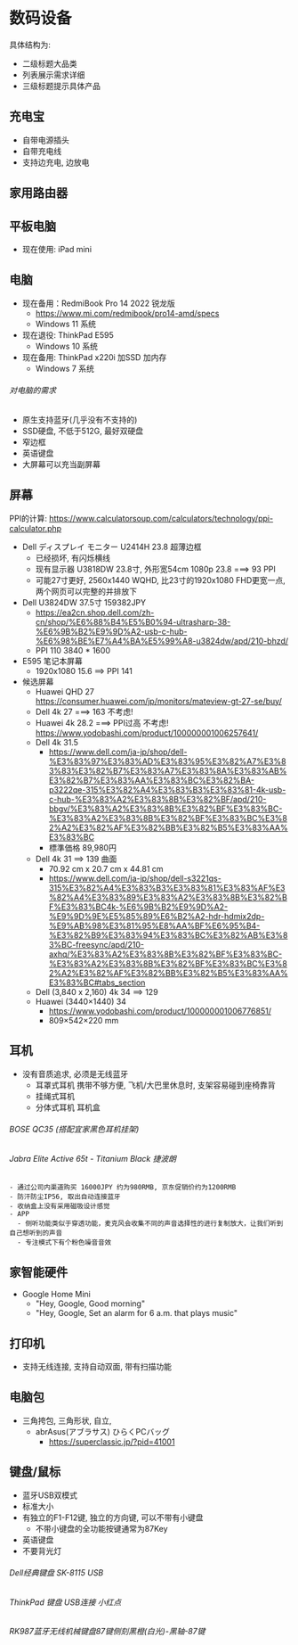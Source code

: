 # 数码设备

具体结构为: 
- 二级标题大品类
- 列表展示需求详细
- 三级标题提示具体产品

## 充电宝
- 自带电源插头
- 自带充电线
- 支持边充电, 边放电

## 家用路由器

## 平板电脑
+ 现在使用: iPad mini
    
## 电脑
+ 现在备用：RedmiBook Pro 14 2022 锐龙版
  + https://www.mi.com/redmibook/pro14-amd/specs
  + Windows 11 系统
+ 现在退役: ThinkPad E595
  + Windows 10 系统
+ 现在备用: ThinkPad x220i 加SSD 加内存
    + Windows 7 系统

###### 对电脑的需求
+ 原生支持蓝牙(几乎没有不支持的)
+ SSD硬盘, 不低于512G, 最好双硬盘
+ 窄边框
+ 英语键盘
+ 大屏幕可以充当副屏幕

## 屏幕
PPI的计算: https://www.calculatorsoup.com/calculators/technology/ppi-calculator.php

- Dell ディスプレイ モニター U2414H 23.8 超薄边框
  - 已经损坏, 有闪烁横线
  - 现有显示器 U3818DW 23.8寸, 外形宽54cm 1080p 23.8  ===> 93 PPI
  - 可能27寸更好, 2560x1440 WQHD, 比23寸的1920x1080 FHD更宽一点, 两个网页可以完整的并排放下
- Dell U3824DW 37.5寸 159382JPY
    - https://ea2cn.shop.dell.com/zh-cn/shop/%E6%88%B4%E5%B0%94-ultrasharp-38-%E6%9B%B2%E9%9D%A2-usb-c-hub-%E6%98%BE%E7%A4%BA%E5%99%A8-u3824dw/apd/210-bhzd/
    - PPI 110 3840 * 1600 
- E595 笔记本屏幕
    -  1920x1080 15.6 ==> PPI 141
- 候选屏幕
    - Huawei QHD 27 https://consumer.huawei.com/jp/monitors/mateview-gt-27-se/buy/
    - Dell 4k 27 ===> 163 不考虑!
    - Huawei 4k 28.2  ===> PPI过高 不考虑! https://www.yodobashi.com/product/100000001006257641/
    - Dell 4k 31.5
        - https://www.dell.com/ja-jp/shop/dell-%E3%83%97%E3%83%AD%E3%83%95%E3%82%A7%E3%83%83%E3%82%B7%E3%83%A7%E3%83%8A%E3%83%AB%E3%82%B7%E3%83%AA%E3%83%BC%E3%82%BA-p3222qe-315%E3%82%A4%E3%83%B3%E3%83%81-4k-usb-c-hub-%E3%83%A2%E3%83%8B%E3%82%BF/apd/210-bbgv/%E3%83%A2%E3%83%8B%E3%82%BF%E3%83%BC-%E3%83%A2%E3%83%8B%E3%82%BF%E3%83%BC%E3%82%A2%E3%82%AF%E3%82%BB%E3%82%B5%E3%83%AA%E3%83%BC
        - 標準価格 89,980円
    - Dell 4k 31 ==> 139  曲面
        - 70.92 cm x 20.7 cm x 44.81 cm
        - https://www.dell.com/ja-jp/shop/dell-s3221qs-315%E3%82%A4%E3%83%B3%E3%83%81%E3%83%AF%E3%82%A4%E3%83%89%E3%83%A2%E3%83%8B%E3%82%BF%E3%83%BC4k-%E6%9B%B2%E9%9D%A2-%E9%9D%9E%E5%85%89%E6%B2%A2-hdr-hdmix2dp-%E9%AB%98%E3%81%95%E8%AA%BF%E6%95%B4-%E3%82%B9%E3%83%94%E3%83%BC%E3%82%AB%E3%83%BC-freesync/apd/210-axhq/%E3%83%A2%E3%83%8B%E3%82%BF%E3%83%BC-%E3%83%A2%E3%83%8B%E3%82%BF%E3%83%BC%E3%82%A2%E3%82%AF%E3%82%BB%E3%82%B5%E3%83%AA%E3%83%BC#tabs_section
    - Dell (3,840 x 2,160) 4k 34  ==> 129
    - Huawei (3440×1440) 34
        - https://www.yodobashi.com/product/100000001006776851/
        - 809×542×220 mm
 

## 耳机
  - 没有音质追求, 必须是无线蓝牙
    - 耳罩式耳机 携带不够方便, 飞机/大巴里休息时, 支架容易碰到座椅靠背
    - 挂绳式耳机 
    - 分体式耳机 耳机盒
###### BOSE QC35 (搭配宜家黑色耳机挂架)
###### Jabra Elite Active 65t - Titanium Black 捷波朗
    - 通过公司内渠道购买 16000JPY 约为980RMB, 京东促销价约为1200RMB
    - 防汗防尘IP56, 取出自动连接蓝牙
    - 收纳盒上没有采用磁吸设计感觉
    - APP 
      - 侧听功能类似于穿透功能，麦克风会收集不同的声音选择性的进行复制放大，让我们听到自己想听到的声音
      - 专注模式下有个粉色噪音音效

## 家智能硬件
- Google Home Mini
  - "Hey, Google, Good morning"
  - "Hey, Google, Set an alarm for 6 a.m. that plays music"

## 打印机
  - 支持无线连接, 支持自动双面, 带有扫描功能
  
## 电脑包
- 三角挎包, 三角形状, 自立, 
    + abrAsus(アブラサス) ひらくPCバッグ
      - https://superclassic.jp/?pid=41001

## 键盘/鼠标
- 蓝牙USB双模式
- 标准大小
- 有独立的F1-F12键, 独立的方向键, 可以不带有小键盘
  - 不带小键盘的全功能按键通常为87Key
- 英语键盘
- 不要背光灯

###### Dell经典键盘 SK-8115 USB
###### ThinkPad 键盘 USB连接 小红点
###### RK987蓝牙无线机械键盘87键侧刻黑橙(白光)-黑轴-87键   
